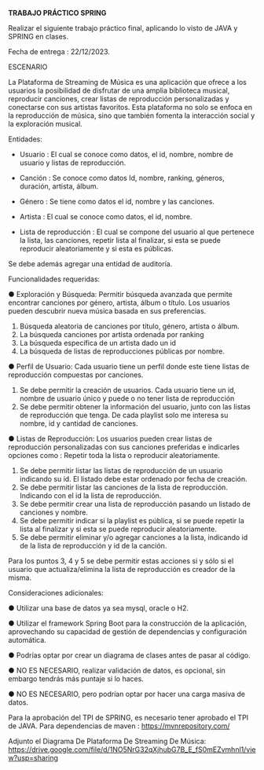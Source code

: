 **TRABAJO PRÁCTICO SPRING**

Realizar el siguiente trabajo práctico final, aplicando lo visto de JAVA y SPRING en clases.

Fecha de entrega : 22/12/2023.

ESCENARIO

La Plataforma de Streaming de Música es una aplicación que ofrece a los usuarios la posibilidad de disfrutar de una amplia biblioteca musical, reproducir canciones, crear listas de reproducción personalizadas y conectarse con sus artistas favoritos. Esta plataforma no solo se enfoca en la reproducción de música, sino que también fomenta la interacción social y la exploración musical.

Entidades:

-	Usuario : El cual se conoce como datos, el id, nombre, nombre de usuario y listas de reproducción.
  
-	Canción : Se conoce como datos Id, nombre, ranking, géneros, duración, artista, álbum.

-	Género : Se tiene como datos el id, nombre y las canciones.

-	Artista : El cual se conoce como datos, el id, nombre.

-	Lista de reproducción : El cual se compone del usuario al que pertenece la lista, las canciones, repetir lista al finalizar, si esta se puede reproducir aleatoriamente y si esta es públicas.

Se debe además agregar una entidad de auditoría.

Funcionalidades requeridas:

●	Exploración y Búsqueda: Permitir búsqueda avanzada que permite encontrar canciones por género, artista, álbum o título. Los usuarios pueden descubrir nueva música basada en sus preferencias.
1.	Búsqueda aleatoria de canciones por título, género, artista o álbum.
2.	La búsqueda canciones por artista ordenada por ranking
3.	La búsqueda específica de un artista dado un id
4.	La búsqueda de listas de reproducciones públicas por nombre.




●	Perfil de Usuario: Cada usuario tiene un perfil donde este tiene listas de reproducción compuestas por canciones.
1.	Se debe permitir la creación de usuarios. Cada usuario tiene un id, nombre de usuario único y puede o no tener lista de reproducción
2.	Se debe permitir obtener la información del usuario, junto con las listas de reproducción que tenga. De cada playlist solo me interesa su nombre, id y cantidad de canciones.

●	Listas de Reproducción: Los usuarios pueden crear listas de reproducción personalizadas con sus canciones preferidas e indicarles opciones como : Repetir toda la lista o reproducir aleatoriamente.

1.	Se debe permitir listar las listas de reproducción de un usuario indicando su id. El listado debe estar ordenado por fecha de creación.
2.	Se debe permitir listar las canciones de la lista de reproducción. Indicando con el id la lista de reproducción.
3.	Se debe permitir crear una lista de reproducción pasando un listado de canciones y nombre.
4.	Se debe permitir indicar si la playlist es pública, si se puede repetir la lista al finalizar y si esta se puede reproducir aleatoriamente.
5.	Se debe permitir eliminar y/o agregar canciones a la lista, indicando id de la lista de reproducción y id de la canción.

Para los puntos 3, 4 y 5 se debe permitir estas acciones si y sólo si el usuario que actualiza/elimina la lista de reproducción es creador de la misma.


Consideraciones adicionales:

●	Utilizar una base de datos ya sea mysql, oracle o H2.

● Utilizar el framework Spring Boot para la construcción de la aplicación, aprovechando su capacidad de gestión de dependencias y configuración automática.

●	Podrías optar por crear un diagrama de clases antes de pasar al código.

●	NO ES NECESARIO, realizar validación de datos, es opcional, sin embargo tendrás más puntaje si lo haces.

●	NO ES NECESARIO, pero podrían optar por hacer una carga masiva de datos.

Para la aprobación del TPI de SPRING, es necesario tener aprobado el TPI de JAVA.
Para dependencias de maven : https://mvnrepository.com/

Adjunto el Diagrama De Plataforma De Streaming De Música: https://drive.google.com/file/d/1NO5NrG32qXjhubG7B_E_fS0mEZvmhnl1/view?usp=sharing
